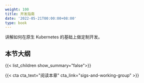 ```yaml
---
weight: 100
title: 开发指南
date: '2022-05-21T00:00:00+08:00'
type: book
---
```




讲解如何在原生 Kubernetes 的基础上做定制开发。

## 本节大纲

{{< list_children show_summary="false">}}

{{< cta cta_text="阅读本章" cta_link="sigs-and-working-group" >}}

